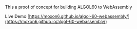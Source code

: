 This a proof of concept for building ALGOL60 to WebAssembly

Live Demo [https://moxon6.github.io/algol-60-webassembly/](https://moxon6.github.io/algol-60-webassembly/)
